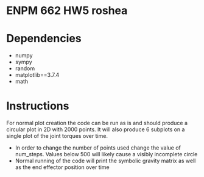 # ENPM 662 HW5 roshea

# Dependencies
- numpy
- sympy
- random
- matplotlib==3.7.4
- math

# Instructions
For normal plot creation the code can be run as is and should produce a circular plot in 2D with 2000 points. It will also produce 6 subplots on a single plot of the joint torques over time. 
- In order to change the number of points used change the value of num_steps. Values below 500 will likely cause a visibly incomplete circle
- Normal running of the code will print the symbolic gravity matrix as well as the end effector position over time